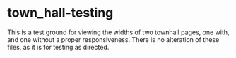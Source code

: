 # town_hall-testing
This is a test ground for viewing the widths of two townhall pages, one with, and one without a proper responsiveness. There is no alteration of these files, as it is for testing as directed.